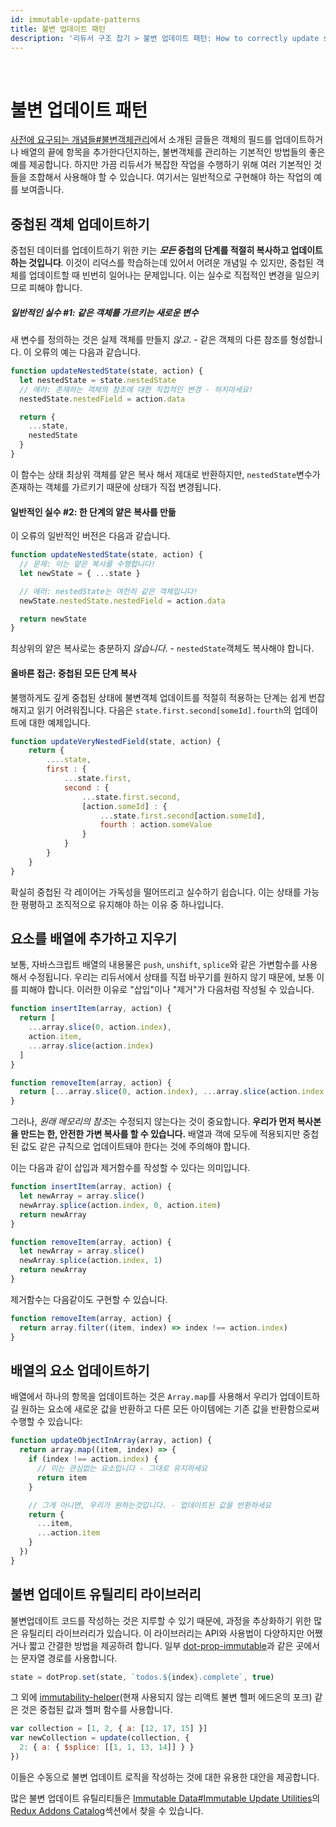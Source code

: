 ```yaml
---
id: immutable-update-patterns
title: 불변 업데이트 패턴
description: '리듀서 구조 잡기 > 불변 업데이트 패턴: How to correctly update state immutably, with examples of common mistakes'
---
```


&nbsp;

# 불변 업데이트 패턴

[사전에 요구되는 개념들#불변객체관리](PrerequisiteConcepts.md#immutable-data-management)에서 소개된 글들은 객체의 필드를 업데이트하거나 배열의 끝에 항목을 추가한다던지하는, 불변객체를 관리하는 기본적인 방법들의 좋은 예를 제공합니다. 하지만 가끔 리듀서가 복잡한 작업을 수행하기 위해 여러 기본적인 것들을 조합해서 사용해야 할 수 있습니다. 여기서는 일반적으로 구현해야 하는 작업의 예를 보여줍니다.

## 중첩된 객체 업데이트하기

중첩된 데이터를 업데이트하기 위한 키는 **_모든_ 중첩의 단계를 적절히 복사하고 업데이트하는 것입니다**. 이것이 리덕스를 학습하는데 있어서 어려운 개념일 수 있지만, 중첩된 객체를 업데이트할 때 빈번히 일어나는 문제입니다. 이는 실수로 직접적인 변경을 일으키므로 피해야 합니다.

##### 일반적인 실수 #1: 같은 객체를 가르키는 새로운 변수

새 변수를 정의하는 것은 실제 객체를 만들지 _않고_. - 같은 객체의 다른 참조를 형성합니다. 이 오류의 예는 다음과 같습니다.

```js
function updateNestedState(state, action) {
  let nestedState = state.nestedState
  // 에러: 존재하는 객체의 참조에 대한 직접적인 변경 - 하지마세요!
  nestedState.nestedField = action.data

  return {
    ...state,
    nestedState
  }
}
```

이 함수는 상태 최상위 객체를 얕은 복사 해서 제대로 반환하지만, `nestedState`변수가 존재하는 객체를 가르키기 때문에 상태가 직접 변경됩니다.

#### 일반적인 실수 #2: 한 단계의 얕은 복사를 만듦

이 오류의 일반적인 버전은 다음과 같습니다.

```js
function updateNestedState(state, action) {
  // 문제: 이는 얕은 복사를 수행합니다!
  let newState = { ...state }

  // 에러: nestedState는 여전히 같은 객체입니다!
  newState.nestedState.nestedField = action.data

  return newState
}
```

최상위의 얕은 복사로는 충분하지 _않습니다_. - `nestedState`객체도 복사해야 합니다.

#### 올바른 접근: 중첩된 모든 단계 복사

불행하게도 깊게 중첩된 상태에 불변객체 업데이트를 적절히 적용하는 단계는 쉽게 번잡해지고 읽기 어려워집니다. 다음은 `state.first.second[someId].fourth`의 업데이트에 대한 예제입니다.

```js
function updateVeryNestedField(state, action) {
    return {
        ....state,
        first : {
            ...state.first,
            second : {
                ...state.first.second,
                [action.someId] : {
                    ...state.first.second[action.someId],
                    fourth : action.someValue
                }
            }
        }
    }
}
```

확실히 중첩된 각 레이어는 가독성을 떨어뜨리고 실수하기 쉽습니다. 이는 상태를 가능한 평평하고 조직적으로 유지해야 하는 이유 중 하나입니다.

## 요소를 배열에 추가하고 지우기

보통, 자바스크립트 배열의 내용물은 `push`, `unshift`, `splice`와 같은 가변함수를 사용해서 수정됩니다. 우리는 리듀서에서 상태를 직접 바꾸기를 원하지 않기 때문에, 보통 이를 피해야 합니다. 이러한 이유로 "삽입"이나 "제거"가 다음처럼 작성될 수 있습니다.

```js
function insertItem(array, action) {
  return [
    ...array.slice(0, action.index),
    action.item,
    ...array.slice(action.index)
  ]
}

function removeItem(array, action) {
  return [...array.slice(0, action.index), ...array.slice(action.index + 1)]
}
```

그러나, *원래 메모리의 참조*는 수정되지 않는다는 것이 중요합니다. **우리가 먼저 복사본을 만드는 한, 안전한 가변 복사를 할 수 있습니다.** 배열과 객에 모두에 적용되지만 중첩된 값도 같은 규칙으로 업데이트돼야 한다는 것에 주의해야 합니다.

이는 다음과 같이 삽입과 제거함수를 작성할 수 있다는 의미입니다.

```js
function insertItem(array, action) {
  let newArray = array.slice()
  newArray.splice(action.index, 0, action.item)
  return newArray
}

function removeItem(array, action) {
  let newArray = array.slice()
  newArray.splice(action.index, 1)
  return newArray
}
```

제거함수는 다음같이도 구현할 수 있습니다.

```js
function removeItem(array, action) {
  return array.filter((item, index) => index !== action.index)
}
```

## 배열의 요소 업데이트하기

배열에서 하나의 항목을 업데이트하는 것은 `Array.map`를 사용해서 우리가 업데이트하길 원하는 요소에 새로운 값을 반환하고 다른 모든 아이템에는 기존 값을 반환함으로써 수행할 수 있습니다:

```js
function updateObjectInArray(array, action) {
  return array.map((item, index) => {
    if (index !== action.index) {
      // 이는 관심없는 요소입니다 - 그대로 유지하세요
      return item
    }

    // 그게 아니면, 우리가 원하는것입니다. - 업데이트된 값을 반환하세요
    return {
      ...item,
      ...action.item
    }
  })
}
```

## 불변 업데이트 유틸리티 라이브러리

불변업데이트 코드를 작성하는 것은 지루할 수 있기 때문에, 과정을 추상화하기 위한 많은 유틸리티 라이브러리가 있습니다. 이 라이브러리는 API와 사용법이 다양하지만 어쨌거나 짧고 간결한 방법을 제공하려 합니다. 일부 [dot-prop-immutable](https://github.com/debitoor/dot-prop-immutable)과 같은 곳에서는 문자열 경로를 사용합니다.

```js
state = dotProp.set(state, `todos.${index}.complete`, true)
```

그 외에 [immutability-helper](https://github.com/kolodny/immutability-helper)(현재 사용되지 않는 리액트 불변 헬퍼 에드온의 포크) 같은 것은 중첩된 값과 헬퍼 함수를 사용합니다.

```js
var collection = [1, 2, { a: [12, 17, 15] }]
var newCollection = update(collection, {
  2: { a: { $splice: [[1, 1, 13, 14]] } }
})
```

이들은 수동으로 불변 업데이트 로직을 작성하는 것에 대한 유용한 대안을 제공합니다.

많은 불변 업데이트 유틸리티들은 [Immutable Data#Immutable Update Utilities](https://github.com/markerikson/redux-ecosystem-links/blob/master/immutable-data.md#immutable-update-utilities)의 [Redux Addons Catalog](https://github.com/markerikson/redux-ecosystem-links)섹션에서 찾을 수 있습니다.
